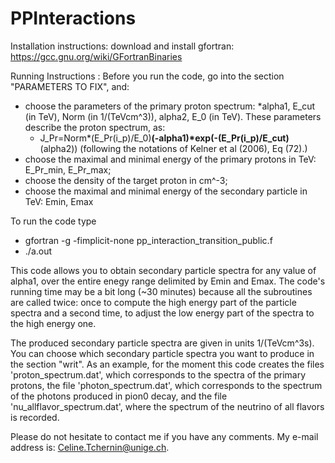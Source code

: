 # PPInteractions
Installation instructions:
download and install gfortran: https://gcc.gnu.org/wiki/GFortranBinaries

Running Instructions : 
Before you run the code, go into the section "PARAMETERS TO FIX", and:
- choose the parameters of the primary proton spectrum:
    *alpha1, E_cut (in TeV), Norm (in 1/(TeVcm^3)), alpha2,	E_0 (in TeV).
  These parameters describe the proton spectrum, as:                 
    * J_Pr=Norm*(E_Pr(i_p)/E_0)**(-alpha1)*exp(-(E_Pr(i_p)/E_cut)**(alpha2)) (following the notations of Kelner et al (2006), Eq     (72).) 	 
- choose the maximal and minimal energy of the primary protons in TeV: E_Pr_min, E_Pr_max;  
- choose the density of the target proton in cm^-3;
- choose the maximal and minimal energy of the secondary particle in TeV: Emin, Emax 

To run the code type
- gfortran -g -fimplicit-none pp_interaction_transition_public.f
- ./a.out 

This code allows you to obtain secondary particle spectra for any value of alpha1, over the entire enegy range delimited by Emin and Emax.	The code's running time may be a bit long (~30 minutes) because all the subroutines are called twice: once to compute the high energy part of the particle spectra and a second time, to adjust the low energy part of the spectra to the high energy one.

The produced secondary particle spectra are given in units 1/(TeVcm^3s). You can choose which secondary particle spectra you want to produce in the section "writ". As an example, for the moment this code creates the files 'proton_spectrum.dat', which corresponds to the spectra of the primary protons, the file 'photon_spectrum.dat', which corresponds to the spectrum of the photons produced in pion0 decay, and the file 'nu_allflavor_spectrum.dat', where the spectrum of the neutrino of all flavors is recorded.  

Please do not hesitate to contact me if you have any comments. My e-mail address is: Celine.Tchernin@unige.ch. 
